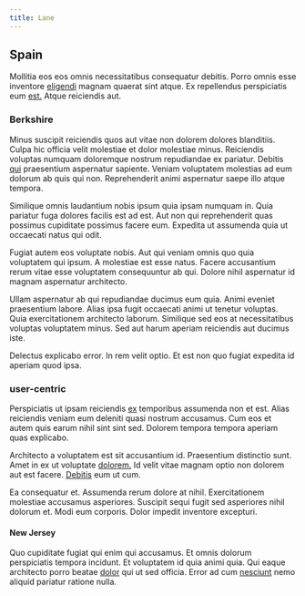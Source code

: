 ```yaml
---
title: Lane
---
```


## Spain

Mollitia eos eos omnis necessitatibus consequatur debitis. Porro omnis esse inventore [eligendi](/dolore/odio/dignissimos/odio/moratorium.md) magnam quaerat sint atque. Ex repellendus perspiciatis eum [est.](/facere/adipisci/molestiae/ut/cliffs_generic_frozen_chair.md) Atque reiciendis aut.

### Berkshire

Minus suscipit reiciendis quos aut vitae non dolorem dolores blanditiis. Culpa hic officia velit molestiae et dolor molestiae minus. Reiciendis voluptas numquam doloremque nostrum repudiandae ex pariatur. Debitis [qui](/dolore/nemo/home_loan_account_generic_metal_ball.md) praesentium aspernatur sapiente. Veniam voluptatem molestias ad eum dolorum ab quis qui non. Reprehenderit animi aspernatur saepe illo atque tempora.

Similique omnis laudantium nobis ipsum quia ipsam numquam in. Quia pariatur fuga dolores facilis est ad est. Aut non qui reprehenderit quas possimus cupiditate possimus facere eum. Expedita ut assumenda quia ut occaecati natus qui odit.

Fugiat autem eos voluptate nobis. Aut qui veniam omnis quo quia voluptatem qui ipsum. A molestiae est esse natus. Facere accusantium rerum vitae esse voluptatem consequuntur ab qui. Dolore nihil aspernatur id magnam aspernatur architecto.

Ullam aspernatur ab qui repudiandae ducimus eum quia. Animi eveniet praesentium labore. Alias ipsa fugit occaecati animi ut tenetur voluptas. Quia exercitationem architecto laborum. Similique sed eos at necessitatibus voluptas voluptatem minus. Sed aut harum aperiam reiciendis aut ducimus iste.

Delectus explicabo error. In rem velit optio. Et est non quo fugiat expedita id aperiam quod ipsa.

### user-centric

Perspiciatis ut ipsam reiciendis [ex](/facere/adipisci/quam/saint_vincent_and_the_grenadines.md) temporibus assumenda non et est. Alias reiciendis veniam eum deleniti quasi nostrum accusamus. Cum eos et autem quis earum nihil sint sint sed. Dolorem tempora tempora aperiam quas explicabo.

Architecto a voluptatem est sit accusantium id. Praesentium distinctio sunt. Amet in ex ut voluptate [dolorem.](/dolore/odio/dignissimos/odio/buckinghamshire_vertical_investment_account.md) Id velit vitae magnam optio non dolorem aut est facere. [Debitis](/facere/temporibus/adipisci/molestias/withdrawal.md) eum ut cum.

Ea consequatur et. Assumenda rerum dolore at nihil. Exercitationem molestiae accusamus asperiores. Suscipit sequi fugit sed asperiores nihil dolorum et. Modi eum corporis. Dolor impedit inventore excepturi.

#### New Jersey

Quo cupiditate fugiat qui enim qui accusamus. Et omnis dolorum perspiciatis tempora incidunt. Et voluptatem id quia animi quia. Qui eaque architecto porro beatae [dolor](/eos/est/neque/awesome_steel_shirt_plastic_mobile.md) qui ut sed officia. Error ad cum [nesciunt](/facere/temporibus/adipisci/molestias/incredible_fresh_shirt_clothing_&_music_tasty.md) nemo aliquid pariatur ratione nulla.
